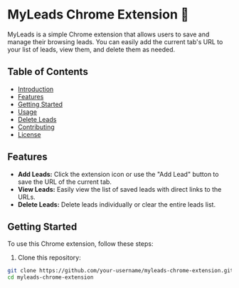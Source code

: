 # MyLeads Chrome Extension 🚀

MyLeads is a simple Chrome extension that allows users to save and manage their browsing leads. You can easily add the current tab's URL to your list of leads, view them, and delete them as needed.

## Table of Contents
- [Introduction](#myleads-chrome-extension-)
- [Features](#features)
- [Getting Started](#getting-started)
- [Usage](#usage)
- [Delete Leads](#delete-leads)
- [Contributing](#contributing)
- [License](#license)

## Features

- **Add Leads:** Click the extension icon or use the "Add Lead" button to save the URL of the current tab.
- **View Leads:** Easily view the list of saved leads with direct links to the URLs.
- **Delete Leads:** Delete leads individually or clear the entire leads list.

## Getting Started

To use this Chrome extension, follow these steps:

1. Clone this repository:

```bash
git clone https://github.com/your-username/myleads-chrome-extension.git
cd myleads-chrome-extension
